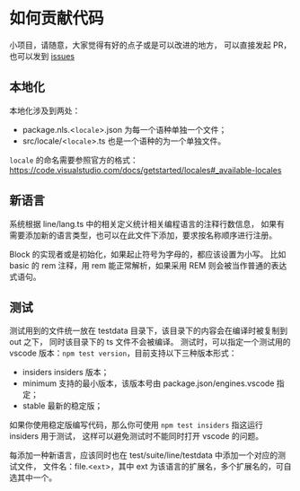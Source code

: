 # 如何贡献代码

小项目，请随意，大家觉得有好的点子或是可以改进的地方，
可以直接发起 PR，也可以发到 [issues](https://github.com/caixw/vscode-statistic/issues)


## 本地化

本地化涉及到两处：
- package.nls.<`locale`>.json 为每一个语种单独一个文件；
- src/locale/<`locale`>.ts 也是一个语种的为一个单独文件。

`locale` 的命名需要参照官方的格式：
https://code.visualstudio.com/docs/getstarted/locales#_available-locales

## 新语言

系统根据 line/lang.ts 中的相关定义统计相关编程语言的注释行数信息，
如果有需要添加新的语言类型，也可以在此文件下添加，要求按名称顺序进行注册。

Block 的实现者或是初始化，如果起止符号为字母的，都应该设置为小写。
比如 basic 的 rem 注释，用 rem 能正常解析，如果采用 REM 则会被当作普通的表达式语句。


## 测试

测试用到的文件统一放在 testdata 目录下，该目录下的内容会在编译时被复制到 out 之下，
同时该目录下的 ts 文件不会被编译。
测试时，可以指定一个测试用的 vscode 版本：`npm test version`，目前支持以下三种版本形式：
- insiders insiders 版本；
- minimum 支持的最小版本，该版本号由 package.json/engines.vscode 指定；
- stable 最新的稳定版；

如果你使用稳定版编写代码，那么你可使用 `npm test insiders` 指这运行 insiders 用于测试，
这样可以避免测试时不能同时打开 vscode 的问题。

每添加一种新语言，应该同时也在 test/suite/line/testdata 中添加一个对应的测试文件，
文件名：file.<`ext`>，其中 ext 为该语言的扩展名，多个扩展名的，可自选其中一个。
